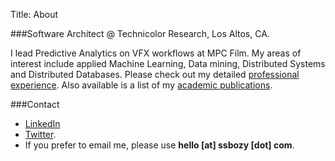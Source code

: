 Title: About

###Software Architect @ Technicolor Research, Los Altos, CA.

I  lead Predictive Analytics on VFX workflows at MPC Film. My areas of interest include applied Machine Learning, Data mining, Distributed Systems and Distributed Databases. Please check out my detailed [professional experience](work.html). Also available is a list of my [academic publications](publications.html).

###Contact

* [LinkedIn](https://www.linkedin.com/in/sandilya-bhamidipati-abb36810)
* [Twitter](https://twitter.com/iamsandilya).
* If you prefer to email me, please use **hello [at] ssbozy [dot] com**.
